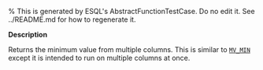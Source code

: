 % This is generated by ESQL's AbstractFunctionTestCase. Do no edit it. See ../README.md for how to regenerate it.

**Description**

Returns the minimum value from multiple columns. This is similar to [`MV_MIN`](../../../esql-functions-operators.md#esql-mv_min) except it is intended to run on multiple columns at once.

